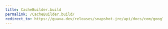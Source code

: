 ```yaml
---
title: CacheBuilder.build
permalink: /CacheBuilder.build/
redirect_to: https://guava.dev/releases/snapshot-jre/api/docs/com/google/common/cache/CacheBuilder.html#build--
---
```


